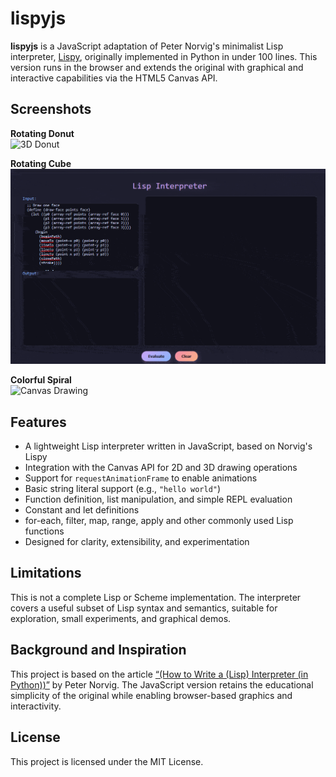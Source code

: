 # lispyjs

**lispyjs** is a JavaScript adaptation of Peter Norvig's minimalist Lisp interpreter, [Lispy](https://norvig.com/lispy.html), originally implemented in Python in under 100 lines. This version runs in the browser and extends the original with graphical and interactive capabilities via the HTML5 Canvas API.

## Screenshots

**Rotating Donut**  
![3D Donut](screenshots/lisp-interpreter-js-donut.gif)

**Rotating Cube**  
![Cube](screenshots/lisp-interpreter-js-cube.gif)

**Colorful Spiral**  
![Canvas Drawing](screenshots/lisp-interpreter-js.gif)

## Features

-   A lightweight Lisp interpreter written in JavaScript, based on Norvig's Lispy
-   Integration with the Canvas API for 2D and 3D drawing operations
-   Support for `requestAnimationFrame` to enable animations
-   Basic string literal support (e.g., `"hello world"`)
-   Function definition, list manipulation, and simple REPL evaluation
-   Constant and let definitions
-   for-each, filter, map, range, apply and other commonly used Lisp functions
-   Designed for clarity, extensibility, and experimentation

## Limitations

This is not a complete Lisp or Scheme implementation. The interpreter covers a useful subset of Lisp syntax and semantics, suitable for exploration, small experiments, and graphical demos.

## Background and Inspiration

This project is based on the article [“(How to Write a (Lisp) Interpreter (in Python))”](https://norvig.com/lispy.html) by Peter Norvig. The JavaScript version retains the educational simplicity of the original while enabling browser-based graphics and interactivity.

## License

This project is licensed under the MIT License.
